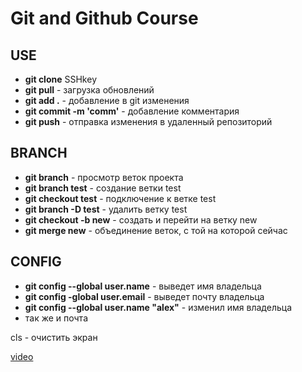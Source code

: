 # Git and Github Course

## USE
- **git clone** SSHkey
- **git pull** - загрузка обновлений
- **git add .**  - добавление в git изменения
- **git commit -m 'comm'** - добавление комментария
- **git push** - отправка изменения в удаленный репозиторий

## BRANCH
- **git branch** - просмотр веток проекта
- **git branch test** - создание ветки test
- **git checkout test** - подключение к ветке test
- **git branch -D test** - удалить ветку test
- **git checkout -b new** - создать и перейти на ветку new
- **git merge new** - объединение веток, с той на которой сейчас

## CONFIG
- **git config --global user.name** - выведет имя владельца
- **git config -global user.email** - выведет почту владельца
- **git config --global user.name "alex"** - изменил имя владельца
- так же и почта


cls - очистить экран

[video](https://www.youtube.com/watch?v=zZBiln_2FhM)
